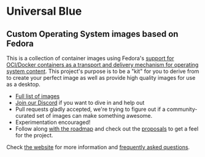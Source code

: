 # Universal Blue
## Custom Operating System images based on Fedora

This is a collection of container images using Fedora's [support for OCI/Docker containers as a transport and delivery mechanism for operating system content](https://fedoraproject.org/wiki/Changes/OstreeNativeContainerStable). This project's purpose is to be a "kit" for you to derive from to create your perfect image as well as provide high quality images for use as a desktop.  

- [Full list of images](https://ublue.it/images) 
- [Join our Discord](https://discord.gg/WEu6BdFEtp) if you want to dive in and help out
- Pull requests gladly accepted, we're trying to figure out if a community-curated set of images can make something awesome.
- Experimentation encouraged!
- Follow along [with the roadmap](https://github.com/orgs/ublue-os/projects/1) and check out the [proposals](https://github.com/orgs/ublue-os/discussions?discussions_q=is%3Aopen+label%3Aproposal) to get a feel for the project.

Check [the website](https://ublue.it) for more information and [frequently asked questions](https://ublue.it/faq/). 
